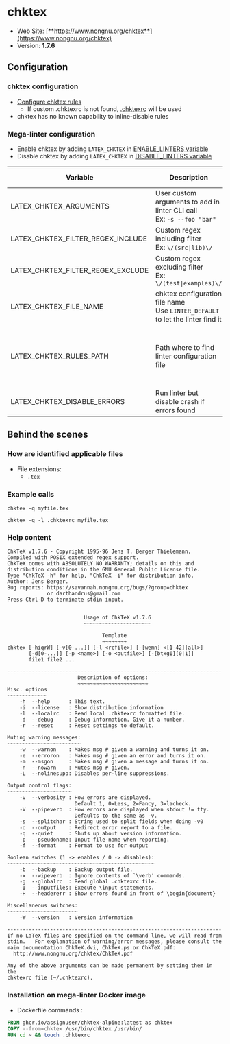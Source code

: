 <!-- markdownlint-disable MD033 MD041 -->
<!-- Generated by .automation/build.py, please do not update manually -->
# chktex

- Web Site: [**https://www.nongnu.org/chktex**](https://www.nongnu.org/chktex)
- Version: **1.7.6**

## Configuration

### chktex configuration

- [Configure chktex rules](https://github.com/amaloz/dotfiles/blob/master/chktexrc)
  - If custom .chktexrc is not found, [.chktexrc](https://github.com/nvuillam/mega-linter/tree/master/TEMPLATES/.chktexrc) will be used
- chktex has no known capability to inline-disable rules

### Mega-linter configuration

- Enable chktex by adding `LATEX_CHKTEX` in [ENABLE_LINTERS variable](index.md#activation-and-deactivation)
- Disable chktex by adding `LATEX_CHKTEX` in [DISABLE_LINTERS variable](index.md#activation-and-deactivation)

| Variable | Description | Default value |
| ----------------- | -------------- | -------------- |
| LATEX_CHKTEX_ARGUMENTS | User custom arguments to add in linter CLI call<br/>Ex: `-s --foo "bar"` |  |
| LATEX_CHKTEX_FILTER_REGEX_INCLUDE | Custom regex including filter<br/>Ex: `\/(src\|lib)\/` | Include every file |
| LATEX_CHKTEX_FILTER_REGEX_EXCLUDE | Custom regex excluding filter<br/>Ex: `\/(test\|examples)\/` | Exclude no file |
| LATEX_CHKTEX_FILE_NAME | chktex configuration file name</br>Use `LINTER_DEFAULT` to let the linter find it | `.chktexrc` |
| LATEX_CHKTEX_RULES_PATH | Path where to find linter configuration file | Workspace folder, then Mega-Linter default rules |
| LATEX_CHKTEX_DISABLE_ERRORS | Run linter but disable crash if errors found | `false` |

## Behind the scenes

### How are identified applicable files

- File extensions:
  - `.tex`


### Example calls

```shell
chktex -q myfile.tex
```

```shell
chktex -q -l .chktexrc myfile.tex
```


### Help content

```shell
ChkTeX v1.7.6 - Copyright 1995-96 Jens T. Berger Thielemann.
Compiled with POSIX extended regex support.
ChkTeX comes with ABSOLUTELY NO WARRANTY; details on this and
distribution conditions in the GNU General Public License file.
Type "ChkTeX -h" for help, "ChkTeX -i" for distribution info.
Author: Jens Berger.
Bug reports: https://savannah.nongnu.org/bugs/?group=chktex
             or darthandrus@gmail.com
Press Ctrl-D to terminate stdin input.


                         Usage of ChkTeX v1.7.6
                         ~~~~~~~~~~~~~~~~~~~~~~

                               Template
                               ~~~~~~~~
chktex [-hiqrW] [-v[0-...]] [-l <rcfile>] [-[wemn] <[1-42]|all>]
       [-d[0-...]] [-p <name>] [-o <outfile>] [-[btxgI][0|1]]
       file1 file2 ...

----------------------------------------------------------------------
                       Description of options:
                       ~~~~~~~~~~~~~~~~~~~~~~~
Misc. options
~~~~~~~~~~~~~
    -h  --help      : This text.
    -i  --license   : Show distribution information
    -l  --localrc   : Read local .chktexrc formatted file.
    -d  --debug     : Debug information. Give it a number.
    -r  --reset     : Reset settings to default.

Muting warning messages:
~~~~~~~~~~~~~~~~~~~~~~~~
    -w  --warnon    : Makes msg # given a warning and turns it on.
    -e  --erroron   : Makes msg # given an error and turns it on.
    -m  --msgon     : Makes msg # given a message and turns it on.
    -n  --nowarn    : Mutes msg # given.
    -L  --nolinesupp: Disables per-line suppressions.

Output control flags:
~~~~~~~~~~~~~~~~~~~~~
    -v  --verbosity : How errors are displayed.
                      Default 1, 0=Less, 2=Fancy, 3=lacheck.
    -V  --pipeverb  : How errors are displayed when stdout != tty.
                      Defaults to the same as -v.
    -s  --splitchar : String used to split fields when doing -v0
    -o  --output    : Redirect error report to a file.
    -q  --quiet     : Shuts up about version information.
    -p  --pseudoname: Input file-name when reporting.
    -f  --format    : Format to use for output

Boolean switches (1 -> enables / 0 -> disables):
~~~~~~~~~~~~~~~~~~~~~~~~~~~~~~~~~~~~~~~~~~~~~~~~
    -b  --backup    : Backup output file.
    -x  --wipeverb  : Ignore contents of `\verb' commands.
    -g  --globalrc  : Read global .chktexrc file.
    -I  --inputfiles: Execute \input statements.
    -H  --headererr : Show errors found in front of \begin{document}

Miscellaneous switches:
~~~~~~~~~~~~~~~~~~~~~~~
    -W  --version   : Version information

----------------------------------------------------------------------
If no LaTeX files are specified on the command line, we will read from
stdin.   For explanation of warning/error messages, please consult the
main documentation ChkTeX.dvi, ChkTeX.ps or ChkTeX.pdf:
  http://www.nongnu.org/chktex/ChkTeX.pdf

Any of the above arguments can be made permanent by setting them in the
chktexrc file (~/.chktexrc).

```

### Installation on mega-linter Docker image

- Dockerfile commands :
```dockerfile
FROM ghcr.io/assignuser/chktex-alpine:latest as chktex
COPY --from=chktex /usr/bin/chktex /usr/bin/
RUN cd ~ && touch .chktexrc
```

